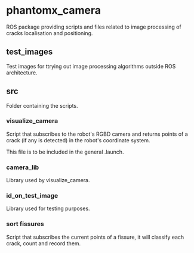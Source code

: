 # phantomx_camera

ROS package providing scripts and files related to image processing of cracks localisation and positioning.

## test_images

Test images for ttrying out image processing algorithms outside ROS architecture.

## src

Folder containing the scripts.

### visualize_camera

Script that subscribes to the robot's RGBD camera and returns points of a crack (if any is detected) in the robot's coordinate system.

This file is to be included in the general .launch.

### camera_lib

Library used by visualize_camera.

### id_on_test_image

Library used for testing purposes.

### sort fissures

Script that subscribes the current points of a fissure, it will classify each crack, count and record them.
